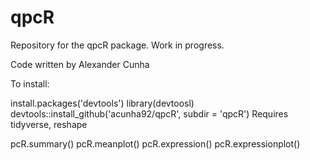 # qpcR
Repository for the qpcR package. Work in progress. 

Code written by Alexander Cunha


To install: 

install.packages('devtools')
library(devtoosl)
devtools::install_github('acunha92/qpcR', subdir = 'qpcR')
Requires tidyverse, reshape

pcR.summary()
pcR.meanplot()
pcR.expression()
pcR.expressionplot()

